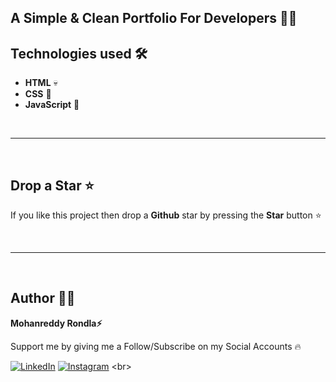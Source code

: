 

## A Simple & Clean Portfolio For Developers 👨‍💻


## Technologies used 🛠️

- **HTML** 💀
- **CSS** 🌈
- **JavaScript** 🧠

<br/>

---

<br/>

## Drop a Star ⭐

If you like this project then drop a **Github** star by pressing the **Star** button ⭐

<br>

---

<br>

## Author 👨‍💻

**Mohanreddy Rondla⚡**

Support me by giving me a Follow/Subscribe on my Social Accounts 🔥

[![LinkedIn](https://img.shields.io/badge/LinkedIn-%230077B5.svg?logo=linkedin&logoColor=white)](https:https://www.linkedin.com/in/mohanreddy-rondla-b400b223a/) [![Instagram](https://img.shields.io/badge/Instagram-%23E4405F.svg?logo=Instagram&logoColor=white)]([https://instagram.com/rammcodes_](https://www.instagram.com/mohanreddy_rondla21?igsh=MjdwcWt1dno4ZWJm)) 
<br>
